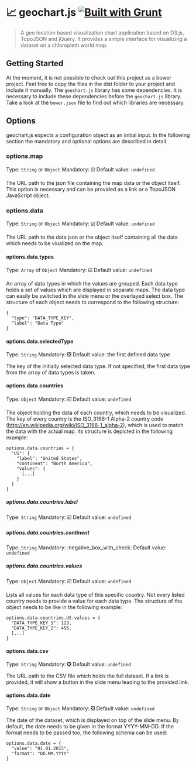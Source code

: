 # :chart_with_upwards_trend: geochart.js [![Built with Grunt](https://cdn.gruntjs.com/builtwith.png)](http://gruntjs.com/)

> A geo location based visualization chart application based on D3.js, TopoJSON and jQuery. It provides a simple interface for visualizing a dataset on a chloropleth world map.

## Getting Started
At the moment, it is not possible to check out this project as a bower project. Feel free to copy the files in the dist folder to your project and include it manually. The `geochart.js` library has some dependencies. It is necessary to include these dependencies before the `geochart.js` library. Take a look at the `bower.json` file to find out which libraries are necessary.

## Options
geochart.js expects a configuration object as an initial input. In the following section the mandatory and optional options are described in detail.

### options.map
Type: `String` or `Object`
Mandatory: :ballot_box_with_check:
Default value: `undefined`

The URL path to the json file containing the map data or the object itself. This option is necessary and can be provided as a link or a TopoJSON JavaScript object.

### options.data
Type: `String` or `Object`
Mandatory: :ballot_box_with_check:
Default value: `undefined`

The URL path to the data json or the object itself containing all the data which needs to be viualized on the map.

#### options.data.types
Type: `Array` of `Object`
Mandatory: :ballot_box_with_check:
Default value: `undefined`

An array of data types in which the values are grouped. Each data type holds a set of values which are displayed in separate maps. The data type can easily be switched in the slide menu or the overlayed select box. The structure of each object needs to correspond to the following structure:
```
{
  "type": "DATA_TYPE_KEY",
  "label": "Data Type"
}
```

#### options.data.selectedType
Type: `String`
Mandatory: :negative_squared_cross_mark:
Default value: the first defined data type

The key of the initially selected data type. If not specified, the first data type from the array of data types is taken.

#### options.data.countries
Type: `Object`
Mandatory: :ballot_box_with_check:
Default value: `undefined`

The object holding the data of each country, which needs to be visualized. The key of every country is the ISO_3166-1 Alpha-2 country code (http://en.wikipedia.org/wiki/ISO_3166-1_alpha-2), which is used to match the data with the actual map. Its structure is depicted in the following example:
```
options.data.countries = {
  "US": {
    "label": "United States",
    "continent": "North America",
    "values": {
      [...]
    }
  }
}
```
##### options.data.countries.label
Type: `String`
Mandatory: :ballot_box_with_check:
Default value: `undefined`

##### options.data.countries.continent
Type: `String`
Mandatory: :negative_box_with_check:
Default value: `undefined`

##### options.data.countries.values
Type: `Object`
Mandatory: :ballot_box_with_check:
Default value: `undefined`

Lists all values for each data type of this specific country. Not every listed country needs to provide a value for each data type. The structure of the object needs to be like in the following example:

```
options.data.countries.US.values = {
  "DATA_TYPE_KEY_1": 123,
  "DATA_TYPE_KEY_2": 456,
  [...]
}
```

#### options.data.csv
Type: `String`
Mandatory: :negative_squared_cross_mark:
Default value: `undefined`

The URL path to the CSV file which holds the full dataset. If a link is provided, it will show a button in the slide menu leading to the provided link.

#### options.data.date
Type: `String` or `Object`
Mandatory: :negative_squared_cross_mark:
Default value: `undefined`

The date of the dataset, which is displayed on top of the slide menu. By default, the date needs to be given in the format YYYY-MM-DD. If the format needs to be passed too, the following schema can be used:
```
options.data.date = {
  "value": "01.01.2015",
  "format": "DD.MM.YYYY"
}
```

